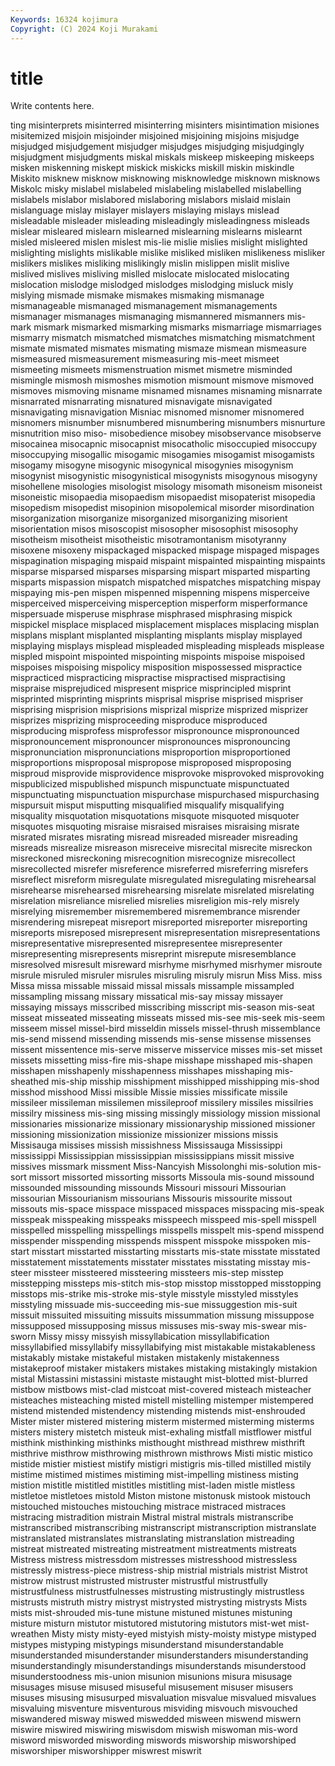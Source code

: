 ```yaml
---
Keywords: 16324 kojimura
Copyright: (C) 2024 Koji Murakami
---
```


# title

Write contents here.



ting misinterprets misinterred
misinterring misinters misintimation misiones misitemized misjoin misjoinder misjoined misjoining misjoins
misjudge misjudged misjudgement misjudger misjudges misjudging misjudgingly misjudgment misjudgments miskal
miskals miskeep miskeeping miskeeps misken miskenning miskept miskick miskicks miskill
miskin miskindle Miskito misknew misknow misknowing misknowledge misknown misknows Miskolc
misky mislabel mislabeled mislabeling mislabelled mislabelling mislabels mislabor mislabored mislaboring
mislabors mislaid mislain mislanguage mislay mislayer mislayers mislaying mislays mislead
misleadable misleader misleading misleadingly misleadingness misleads mislear misleared mislearn mislearned
mislearning mislearns mislearnt misled misleered mislen mislest mis-lie mislie mislies
mislight mislighted mislighting mislights mislikable mislike misliked misliken mislikeness misliker
mislikers mislikes misliking mislikingly mislin mislippen mislit mislive mislived mislives
misliving mislled mislocate mislocated mislocating mislocation mislodge mislodged mislodges mislodging
misluck misly mislying mismade mismake mismakes mismaking mismanage mismanageable mismanaged
mismanagement mismanagements mismanager mismanages mismanaging mismannered mismanners mis-mark mismark mismarked
mismarking mismarks mismarriage mismarriages mismarry mismatch mismatched mismatches mismatching mismatchment
mismate mismated mismates mismating mismaze mismean mismeasure mismeasured mismeasurement mismeasuring
mis-meet mismeet mismeeting mismeets mismenstruation mismet mismetre misminded mismingle mismosh
mismoshes mismotion mismount mismove mismoved mismoves mismoving misname misnamed misnames
misnaming misnarrate misnarrated misnarrating misnatured misnavigate misnavigated misnavigating misnavigation Misniac
misnomed misnomer misnomered misnomers misnumber misnumbered misnumbering misnumbers misnurture misnutrition
miso miso- misobedience misobey misobservance misobserve misocainea misocapnic misocapnist misocatholic
misoccupied misoccupy misoccupying misogallic misogamic misogamies misogamist misogamists misogamy misogyne
misogynic misogynical misogynies misogynism misogynist misogynistic misogynistical misogynists misogynous misogyny
misohellene misologies misologist misology misomath misoneism misoneist misoneistic misopaedia misopaedism
misopaedist misopaterist misopedia misopedism misopedist misopinion misopolemical misorder misordination misorganization
misorganize misorganized misorganizing misorient misorientation misos misoscopist misosopher misosophist misosophy
misotheism misotheist misotheistic misotramontanism misotyranny misoxene misoxeny mispackaged mispacked mispage
mispaged mispages mispagination mispaging mispaid mispaint mispainted mispainting mispaints misparse
misparsed misparses misparsing mispart misparted misparting misparts mispassion mispatch mispatched
mispatches mispatching mispay mispaying mis-pen mispen mispenned mispenning mispens misperceive
misperceived misperceiving misperception misperform misperformance mispersuade misperuse misphrase misphrased misphrasing
mispick mispickel misplace misplaced misplacement misplaces misplacing misplan misplans misplant
misplanted misplanting misplants misplay misplayed misplaying misplays misplead mispleaded mispleading
mispleads misplease mispled mispoint mispointed mispointing mispoints mispoise mispoised mispoises
mispoising mispolicy misposition mispossessed mispractice mispracticed mispracticing mispractise mispractised mispractising
mispraise misprejudiced mispresent misprice misprincipled misprint misprinted misprinting misprints misprisal
misprise misprised mispriser misprising misprision misprisions misprizal misprize misprized misprizer
misprizes misprizing misproceeding misproduce misproduced misproducing misprofess misprofessor mispronounce mispronounced
mispronouncement mispronouncer mispronounces mispronouncing mispronunciation mispronunciations misproportion misproportioned misproportions misproposal
mispropose misproposed misproposing misproud misprovide misprovidence misprovoke misprovoked misprovoking mispublicized
mispublished mispunch mispunctuate mispunctuated mispunctuating mispunctuation mispurchase mispurchased mispurchasing mispursuit
misput misputting misqualified misqualify misqualifying misquality misquotation misquotations misquote misquoted
misquoter misquotes misquoting misraise misraised misraises misraising misrate misrated misrates
misrating misread misreaded misreader misreading misreads misrealize misreason misreceive misrecital
misrecite misreckon misreckoned misreckoning misrecognition misrecognize misrecollect misrecollected misrefer misreference
misreferred misreferring misrefers misreflect misreform misregulate misregulated misregulating misrehearsal misrehearse
misrehearsed misrehearsing misrelate misrelated misrelating misrelation misreliance misrelied misrelies misreligion
mis-rely misrely misrelying misremember misremembered misremembrance misrender misrendering misrepeat misreport
misreported misreporter misreporting misreports misreposed misrepresent misrepresentation misrepresentations misrepresentative misrepresented
misrepresentee misrepresenter misrepresenting misrepresents misreprint misrepute misresemblance misresolved misresult misreward
misrhyme misrhymed misrhymer misroute misrule misruled misruler misrules misruling misruly
misrun Miss Miss. miss Missa missa missable missaid missal missals
missample missampled missampling missang missary missatical mis-say missay missayer missaying
missays misscribed misscribing misscript mis-season mis-seat misseat misseated misseating misseats
missed mis-see mis-seek mis-seem misseem missel missel-bird misseldin missels missel-thrush
missemblance mis-send missend missending missends mis-sense missense missenses missent missentence
mis-serve misserve misservice misses mis-set misset missets missetting miss-fire mis-shape
misshape misshaped mis-shapen misshapen misshapenly misshapenness misshapes misshaping mis-sheathed mis-ship
misship misshipment misshipped misshipping mis-shod misshod misshood Missi missible Missie
missies missificate missile missileer missileman missilemen missileproof missilery missiles missilries
missilry missiness mis-sing missing missingly missiology mission missional missionaries missionarize
missionary missionaryship missioned missioner missioning missionization missionize missionizer missions missis
Missisauga missises missish missishness Mississauga Mississippi mississippi Mississippian mississippian mississippians
missit missive missives missmark missment Miss-Nancyish Missolonghi mis-solution mis-sort missort
missorted missorting missorts Missoula mis-sound missound missounded missounding missounds Missouri
missouri Missourian missourian Missourianism missourians Missouris missourite missout missouts mis-space
misspace misspaced misspaces misspacing mis-speak misspeak misspeaking misspeaks misspeech misspeed
mis-spell misspell misspelled misspelling misspellings misspells misspelt mis-spend misspend misspender
misspending misspends misspent misspoke misspoken mis-start misstart misstarted misstarting misstarts
mis-state misstate misstated misstatement misstatements misstater misstates misstating misstay mis-steer
missteer missteered missteering missteers mis-step misstep misstepping missteps mis-stitch mis-stop
misstop misstopped misstopping misstops mis-strike mis-stroke mis-style misstyle misstyled misstyles
misstyling missuade mis-succeeding mis-sue missuggestion mis-suit missuit missuited missuiting missuits
missummation missung missuppose missupposed missupposing missus missuses mis-sway mis-swear mis-sworn
Missy missy missyish missyllabication missyllabification missyllabified missyllabify missyllabifying mist mistakable
mistakableness mistakably mistake mistakeful mistaken mistakenly mistakenness mistakeproof mistaker mistakers
mistakes mistaking mistakingly mistakion mistal Mistassini mistassini mistaste mistaught mist-blotted
mist-blurred mistbow mistbows mist-clad mistcoat mist-covered misteach misteacher misteaches misteaching
misted mistell mistelling mistemper mistempered mistend mistended mistendency mistending mistends
mist-enshrouded Mister mister mistered mistering misterm mistermed misterming misterms misters
mistery mistetch misteuk mist-exhaling mistfall mistflower mistful misthink misthinking misthinks
misthought misthread misthrew misthrift misthrive misthrow misthrowing misthrown misthrows Misti
mistic mistico mistide mistier mistiest mistify mistigri mistigris mis-tilled mistilled
mistily mistime mistimed mistimes mistiming mist-impelling mistiness misting mistion mistitle
mistitled mistitles mistitling mist-laden mistle mistless mistletoe mistletoes mistold Miston
mistone mistonusk mistook mistouch mistouched mistouches mistouching mistrace mistraced mistraces
mistracing mistradition mistrain Mistral mistral mistrals mistranscribe mistranscribed mistranscribing mistranscript
mistranscription mistranslate mistranslated mistranslates mistranslating mistranslation mistreading mistreat mistreated mistreating
mistreatment mistreatments mistreats Mistress mistress mistressdom mistresses mistresshood mistressless mistressly
mistress-piece mistress-ship mistrial mistrials mistrist Mistrot mistrow mistrust mistrusted mistruster
mistrustful mistrustfully mistrustfulness mistrustfulnesses mistrusting mistrustingly mistrustless mistrusts mistruth mistry
mistryst mistrysted mistrysting mistrysts Mists mists mist-shrouded mis-tune mistune mistuned
mistunes mistuning misture misturn mistutor mistutored mistutoring mistutors mist-wet mist-wreathen
Misty misty misty-eyed mistyish misty-moisty mistype mistyped mistypes mistyping mistypings
misunderstand misunderstandable misunderstanded misunderstander misunderstanders misunderstanding misunderstandingly misunderstandings misunderstands misunderstood
misunderstoodness mis-union misunion misunions misura misusage misusages misuse misused misuseful
misusement misuser misusers misuses misusing misusurped misvaluation misvalue misvalued misvalues
misvaluing misventure misventurous misviding misvouch misvouched miswandered misway miswed miswedded
misween miswend miswern miswire miswired miswiring miswisdom miswish miswoman mis-word
misword misworded miswording miswords misworship misworshiped misworshiper misworshipper miswrest miswrit
